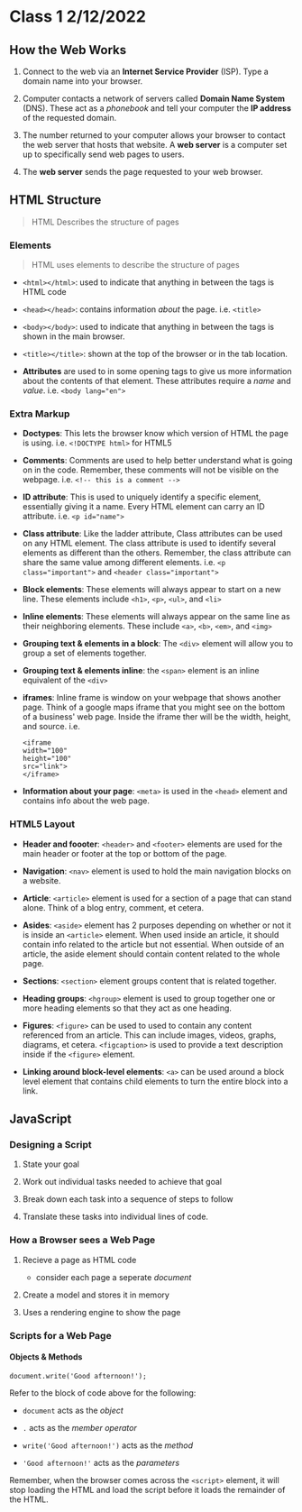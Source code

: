 # Class 1 2/12/2022

## How the Web Works

1. Connect to the web via an **Internet Service Provider** (ISP). Type a domain name into your browser.

2. Computer contacts a network of servers called **Domain Name System** (DNS). These act as a *phonebook* and tell your computer the **IP address** of the requested domain.

3. The number returned to your computer allows your browser to contact the web server that hosts that website. A **web server** is a computer set up to specifically send web pages to users.
 
4. The **web server** sends the page requested to your web browser.

## HTML Structure

> HTML Describes the structure of pages

### Elements

> HTML uses elements to describe the structure of pages

- `<html></html>`: used to indicate that anything in between the tags is HTML code

- `<head></head>`: contains information *about* the page. i.e. `<title>`

- `<body></body>`: used to indicate that anything in between the tags is shown in the main browser.

- `<title></title>`: shown at the top of the browser or in the tab location.

- **Attributes** are used to in some opening tags to give us more information about the contents of that element. These attributes require a *name* and *value*. i.e. `<body lang="en">`

### Extra Markup

- **Doctypes**: This lets the browser know which version of HTML the page is using. i.e. `<!DOCTYPE html>` for HTML5

- **Comments**: Comments are used to help better understand what is going on in the code. Remember, these comments will not be visible on the webpage. i.e. `<!-- this is a comment -->`

- **ID attribute**: This is used to uniquely identify a specific element, essentially giving it a name. Every HTML element can carry an ID attribute. i.e. `<p id="name">`

- **Class attribute**: Like the ladder attribute, Class attributes can be used on any HTML element. The class attribute is used to identify several elements as different than the others. Remember, the class attribute can share the same value among different elements. i.e. `<p class="important">` and `<header class="important">`

- **Block elements**: These elements will always appear to start on a new line. These elements include `<h1>`, `<p>`, `<ul>`, and `<li>`

- **Inline elements**: These elements will always appear on the same line as their neighboring elements. These include `<a>`, `<b>`, `<em>`, and `<img>`

- **Grouping text & elements in a block**: The `<div>` element will allow you to group a set of elements together.

- **Grouping text & elements inline**: the `<span>` element is an inline equivalent of the `<div>`

- **iframes**: Inline frame is window on your webpage that shows another page. Think of a google maps iframe that you might see on the bottom of a business' web page. Inside the iframe ther will be the width, height, and source. i.e.

    ```
    <iframe
    width="100"
    height="100"
    src="link">
    </iframe>
    ```

- **Information about your page**: `<meta>` is used in the `<head>` element and contains info about the web page.

### HTML5 Layout

- **Header and foooter**: `<header>` and `<footer>` elements are used for the main header or footer at the top or bottom of the page.

- **Navigation**: `<nav>` element is used to hold the main navigation blocks on a website.

- **Article**: `<article>` element is used for a section of a page that can stand alone. Think of a blog entry, comment, et cetera.

- **Asides**: `<aside>` element has 2 purposes depending on whether or not it is inside an `<article>` element. When used inside an article, it should contain info related to the article but not essential. When outside of an article, the aside element should contain content related to the whole page.

- **Sections**: `<section>` element groups content that is related together. 

- **Heading groups**: `<hgroup>` element is used to group together one or more heading elements so that they act as one heading.

- **Figures**: `<figure>` can be used to used to contain any content referenced from an article. This can include images, videos, graphs, diagrams, et cetera. `<figcaption>` is used to provide a text description inside if the `<figure>` element.

- **Linking around block-level elements**: `<a>` can be used around a block level element that contains child elements to turn the entire block into a link.

## JavaScript

### Designing a Script

1. State your goal

2. Work out individual tasks needed to achieve that goal

3. Break down each task into a sequence of steps to follow

4. Translate these tasks into individual lines of code.

### How a Browser sees a Web Page

1. Recieve a page as HTML code
   - consider each page a seperate *document*

2. Create a model and stores it in memory

3. Uses a rendering engine to show the page

### Scripts for a Web Page

#### Objects & Methods

```
document.write('Good afternoon!');
```

Refer to the block of code above for the following:

- `document` acts as the *object*

- `.` acts as the *member operator*

- `write('Good afternoon!')` acts as the *method*

- `'Good afternoon!'` acts as the *parameters* 

Remember, when the browser comes across the `<script>` element, it will stop loading the HTML and load the script before it loads the remainder of the HTML.